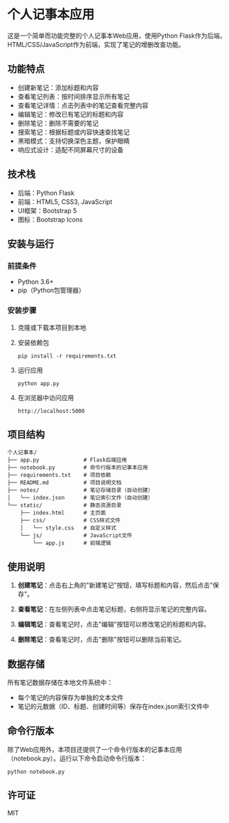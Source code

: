 # 个人记事本应用

这是一个简单而功能完整的个人记事本Web应用，使用Python Flask作为后端，HTML/CSS/JavaScript作为前端，实现了笔记的增删改查功能。

## 功能特点

- 创建新笔记：添加标题和内容
- 查看笔记列表：按时间排序显示所有笔记
- 查看笔记详情：点击列表中的笔记查看完整内容
- 编辑笔记：修改已有笔记的标题和内容
- 删除笔记：删除不需要的笔记
- 搜索笔记：根据标题或内容快速查找笔记
- 黑暗模式：支持切换深色主题，保护眼睛
- 响应式设计：适配不同屏幕尺寸的设备

## 技术栈

- 后端：Python Flask
- 前端：HTML5, CSS3, JavaScript
- UI框架：Bootstrap 5
- 图标：Bootstrap Icons

## 安装与运行

### 前提条件

- Python 3.6+
- pip（Python包管理器）

### 安装步骤

1. 克隆或下载本项目到本地

2. 安装依赖包
   ```
   pip install -r requirements.txt
   ```

3. 运行应用
   ```
   python app.py
   ```

4. 在浏览器中访问应用
   ```
   http://localhost:5000
   ```

## 项目结构

```
个人记事本/
├── app.py              # Flask后端应用
├── notebook.py         # 命令行版本的记事本应用
├── requirements.txt    # 项目依赖
├── README.md           # 项目说明文档
├── notes/              # 笔记存储目录（自动创建）
│   └── index.json      # 笔记索引文件（自动创建）
└── static/             # 静态资源目录
    ├── index.html      # 主页面
    ├── css/            # CSS样式文件
    │   └── style.css   # 自定义样式
    └── js/             # JavaScript文件
        └── app.js      # 前端逻辑
```

## 使用说明

1. **创建笔记**：点击右上角的"新建笔记"按钮，填写标题和内容，然后点击"保存"。

2. **查看笔记**：在左侧列表中点击笔记标题，右侧将显示笔记的完整内容。

3. **编辑笔记**：查看笔记时，点击"编辑"按钮可以修改笔记的标题和内容。

4. **删除笔记**：查看笔记时，点击"删除"按钮可以删除当前笔记。

## 数据存储

所有笔记数据存储在本地文件系统中：
- 每个笔记的内容保存为单独的文本文件
- 笔记的元数据（ID、标题、创建时间等）保存在index.json索引文件中

## 命令行版本

除了Web应用外，本项目还提供了一个命令行版本的记事本应用（notebook.py）。运行以下命令启动命令行版本：

```
python notebook.py
```

## 许可证

MIT